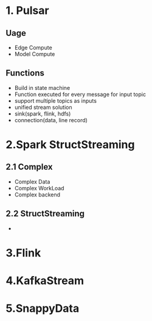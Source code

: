# 1. Pulsar

## Uage
- Edge Compute
- Model Compute

## Functions
- Build in state machine
- Function executed for every message for input topic
- support multiple topics as inputs
- unified stream solution
- sink(spark, flink, hdfs)
- connection(data, line record)


# 2.Spark StructStreaming

## 2.1 Complex
- Complex Data
- Complex WorkLoad
- Complex backend

## 2.2 StructStreaming
- 

# 3.Flink
# 4.KafkaStream
# 5.SnappyData